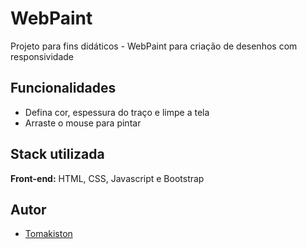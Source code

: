 
# WebPaint

Projeto para fins didáticos - WebPaint para criação de desenhos com responsividade
## Funcionalidades

- Defina cor, espessura do traço e limpe a tela
- Arraste o mouse para pintar


## Stack utilizada

**Front-end:** HTML, CSS, Javascript e Bootstrap


## Autor

- [Tomakiston](https://github.com/Tomakiston)

